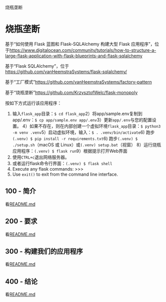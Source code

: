 烧瓶垄断

# 烧瓶垄断

基于“如何使用 Flask 蓝图和 Flask-SQLAlchemy 构建大型 Flask 应用程序”，位于<https://www.digitalocean.com/community/tutorials/how-to-structure-a-large-flask-application-with-flask-blueprints-and-flask-sqlalchemy>

基于“Flask SQLAlchemy”，位于<https://github.com/vanHeemstraSystems/flask-sqlalchemy/>

基于“工厂模式”<https://github.com/vanHeemstraSystems/factory-pattern>

基于“烧瓶垄断”<https://github.com/KrzysztofWelc/flask-monopoly>

按如下方式运行该应用程序：

1) 输入`flask_app`目录：`$ cd flask_app`2）将app/sample.env复制到app/.env：`$ cp app/sample.env app/.env`3）更新`app/.env`与您的配置设置。
4）如果不存在，则在内部创建一个虚拟环境`flask_app`目录：`$ python3 -m venv .venv`5）启动虚拟环境，输入：`$ . .venv/bin/activate`6) 跑步`(.venv) $ pip install -r requirements.txt`6) 跑步`(.venv) $ ./setup.sh`（macOS 或 Linux）或`(.venv) setup.bat`（视窗）
8）运行烧瓶应用程序：`(.venv) $ flask run`9）根据提示打开Web界面
10) 使用`CTRL+c`退出网络服务器。
11) 或者运行flask命令行界面：`(.venv) $ flask shell`
12) Execute any flask commands: >>>
13) Use `exit()` to exit from the command line interface.

## 100 - 简介

看[README.md](./100/README.md)

## 200 - 要求

看[README.md](./200/README.md)

## 300 - 构建我们的应用程序

看[README.md](./300/README.md)

## 400 - 结论

看[README.md](./400/README.md)
